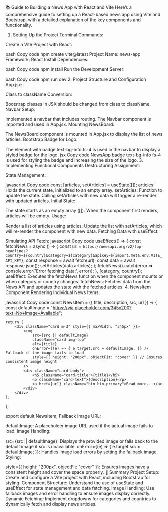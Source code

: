 📚 Guide to Building a News App with React and Vite
Here’s a comprehensive guide to setting up a React-based news app using Vite and Bootstrap, with a detailed explanation of the key components and functionality.

1. Setting Up the Project
Terminal Commands:

Create a Vite Project with React:

bash
Copy code
npm create vite@latest
Project Name: news-app
Framework: React
Install Dependencies:

bash
Copy code
npm install
Run the Development Server:

bash
Copy code
npm run dev
2. Project Structure and Configuration
App.jsx:

Class to className Conversion:

Bootstrap classes in JSX should be changed from class to className.
Navbar Setup:

Implemented a navbar that includes routing. The Navbar component is imported and used in App.jsx.
Mounting NewsBoard:

The NewsBoard component is mounted in App.jsx to display the list of news articles.
Bootstrap Badge for Logo:

The <span> element with badge text-bg-info fs-4 is used in the navbar to display a styled badge for the logo.
jsx
Copy code
<a className="navbar-brand" href="#">
    <span className="badge text-bg-info fs-4">NewsApp</span>
</a>
badge text-bg-info fs-4 is used for styling the badge and increasing the size of the logo.
3. Implementing Functional Components
Destructuring Assignment:

State Management:

javascript
Copy code
const [articles, setArticles] = useState([]);
articles: Holds the current state, initialized to an empty array.
setArticles: Function to update the state. Calling setArticles with new data will trigger a re-render with updated articles.
Initial State:

The state starts as an empty array ([]). When the component first renders, articles will be empty.
Usage:

Render a list of articles using articles.
Update the list with setArticles, which will re-render the component with new data.
Fetching Data with useEffect:

Simulating API Fetch:
javascript
Copy code
useEffect(() => {
    const fetchNews = async () => {
        const url = `https://newsapi.org/v2/top-headlines?country=${country}&category=${category}&apiKey=${import.meta.env.VITE_API_KEY}`;
        const response = await fetch(url);
        const data = await response.json();
        setArticles(data.articles);
    };
    fetchNews().catch(error => console.error('Error fetching data:', error));
}, [category, country]);
useEffect: Executes the fetchNews function when the component mounts or when category or country changes.
fetchNews: Fetches data from the News API and updates the state with the fetched articles.
4. NewsItem Component
Rendering Individual News Items:

javascript
Copy code
const NewsItem = ({ title, description, src, url }) => {
    const defaultImage = "https://via.placeholder.com/345x200?text=No+Image+Available";

    return (
        <div className="card m-3" style={{ maxWidth: "345px" }}>
            <img 
                src={src || defaultImage} 
                className="card-img-top" 
                alt={title} 
                onError={(e) => { e.target.src = defaultImage; }} // Fallback if the image fails to load
                style={{ height: "200px", objectFit: "cover" }} // Ensures consistent image height
            />
            <div className="card-body">
                <h5 className="card-title">{title}</h5>
                <p className="card-text">{description}</p>
                <a href={url} className="btn btn-primary">Read more...</a>
            </div>
        </div>
    );
};

export default NewsItem;
Fallback Image URL:

defaultImage: A placeholder image URL used if the actual image fails to load.
Image Handling:

src={src || defaultImage}: Displays the provided image or falls back to the default image if src is unavailable.
onError={(e) => { e.target.src = defaultImage; }}: Handles image load errors by setting the fallback image.
Styling:

style={{ height: "200px", objectFit: "cover" }}: Ensures images have a consistent height and cover the space properly.
📝 Summary
Project Setup: Create and configure a Vite project with React, including Bootstrap for styling.
Component Structure: Understand the use of useState and useEffect for state management and data fetching.
Image Handling: Use fallback images and error handling to ensure images display correctly.
Dynamic Fetching: Implement dropdowns for categories and countries to dynamically fetch and display news articles.
